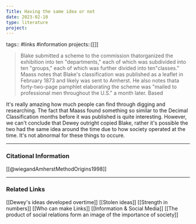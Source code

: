 ```yaml
---
Title: Having the same idea or not
date: 2023-02-10
type: literature
project:
---
```

tags:: #links #information 
projects::[[]]

> Blake submitted a scheme to the commission thatorganized the exhibition into ten "departments," each of which was subdivided into ten "groups," each of which was further divided into ten"classes." Maass notes that Blake's classification was published as a leaflet in February 1873 and likely was sent to Amherst. He also notes thata forty-two-page pamphlet elaborating the scheme was "mailed to professional men throughout the U.S." a month later. Based

It's really amazing how much people can find through digging and researching. The fact that Maass found something so similar to the Decimal Classification months before it was published is quite interesting. However, we can't conclude that Dewey outright copied Blake, rather it's possible the two had the same idea around the time due to how society operated at the time. It's not abnormal for these things to occure.

---
### Citational Information

[[@wiegandAmherstMethodOrigins1998]]

---

### Related Links

[[Dewey's ideas developed overtime]]
[[Stolen ideas]]
[[Strength in numbers]]
[[Who can make Links]]
[[Information & Social Media]]
[[The product of social relations form an image of the importance of society]]
